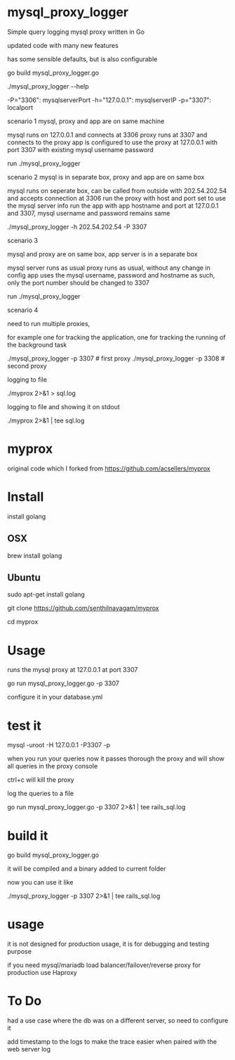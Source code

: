 mysql_proxy_logger
===================

Simple query logging mysql proxy written in Go 

updated code with many new features

has some sensible defaults, but is also configurable 

go build mysql_proxy_logger.go


./mysql_proxy_logger --help

  -P="3306": mysqlserverPort
  -h="127.0.0.1": mysqlserverIP
  -p="3307": localport


scenario 1
mysql, proxy and app are on same machine



mysql runs on 127.0.0.1 and connects at 3306
proxy runs at 3307 and connects to the proxy
app is configured to use the proxy at 127.0.0.1 with port 3307 with existing mysql username password


run
./mysql_proxy_logger

scenario 2
mysql is in separate box, proxy and app are on same box

mysql runs on seperate box, can be called from outside with  202.54.202.54 and accepts connection at 3306
run the proxy with host and port set to use the mysql server info
run the app with app hostname and port at 127.0.0.1 and 3307, mysql username and password remains same

./mysql_proxy_logger -h 202.54.202.54 -P 3307



scenario 3

mysql and proxy are on same box, app server is in a separate box

mysql server runs as usual
proxy runs as usual, without any change in config
app uses the mysql username, password and hostname as such, only the port number should be changed to 3307


run
./mysql_proxy_logger


scenario 4

need to run multiple proxies, 

for example one for tracking the application, one for tracking the running of the background task

./mysql_proxy_logger -p 3307  # first proxy
./mysql_proxy_logger -p 3308  # second proxy



logging to file

./myprox  2>&1 > sql.log



logging to file and showing it on stdout

./myprox  2>&1 | tee sql.log

myprox
======
original code which I forked from https://github.com/acsellers/myprox




# Install

install golang

## OSX

brew install golang

## Ubuntu

sudo apt-get install golang



git clone https://github.com/senthilnayagam/myprox

cd myprox


# Usage

runs the mysql proxy at 127.0.0.1 at port 3307

go run mysql_proxy_logger.go -p 3307

 configure it in your database.yml

# test it

 mysql -uroot -H 127.0.0.1 -P3307 -p


when you run your queries now it passes thorough the proxy and will show all queries in the proxy console

 ctrl+c will kill the proxy


log the queries to a file

go run mysql_proxy_logger.go -p 3307 2>&1 | tee rails_sql.log


# build it

go build mysql_proxy_logger.go

it will be compiled and a binary added to current folder

now you can use it like

./mysql_proxy_logger -p 3307 2>&1 | tee rails_sql.log



# usage

it is not designed for production usage, it is for debugging and testing purpose


if you need mysql/mariadb load balancer/failover/reverse proxy for production use Haproxy




# To Do

had a use case where the db was on a different server, so need to configure it

add timestamp to the logs to make the trace easier when paired with the web server log

